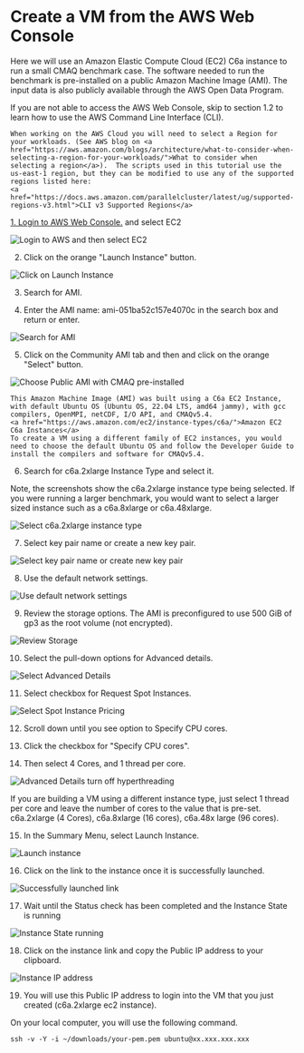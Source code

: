# Create a VM from the AWS Web Console

Here we will use an Amazon Elastic Compute Cloud (EC2) C6a instance to run a small CMAQ benchmark case.  The software needed to run the benchmark is pre-installed on a public Amazon Machine Image (AMI).  The input data is also publicly available through the AWS Open Data Program. 

If you are not able to access the AWS Web Console, skip to section 1.2 to learn how to use the AWS Command Line Interface (CLI).

```{note}
When working on the AWS Cloud you will need to select a Region for your workloads. (See AWS blog on <a href="https://aws.amazon.com/blogs/architecture/what-to-consider-when-selecting-a-region-for-your-workloads/">What to consider when selecting a region</a>).  The scripts used in this tutorial use the us-east-1 region, but they can be modified to use any of the supported regions listed here:
<a href="https://docs.aws.amazon.com/parallelcluster/latest/ug/supported-regions-v3.html">CLI v3 Supported Regions</a>
```

<a href="https://aws.amazon.com/">1. Login to AWS Web Console.</a> and select EC2

![Login to AWS and then select EC2](aws_web_console_home_select_ec2.png)

2. Click on the orange "Launch Instance" button.

![Click on Launch Instance](aws_web_interface_launch_instance.png)

3. Search for AMI.

4. Enter the AMI name: ami-051ba52c157e4070c in the search box and return or enter.

![Search for AMI](aws_web_console_search_ami.png)

5. Click on the Community AMI tab and then and click on the orange "Select" button.

![Choose Public AMI with CMAQ pre-installed](aws_web_interface_choose_ami.png)

```{note}
This Amazon Machine Image (AMI) was built using a C6a EC2 Instance, with default Ubuntu OS (Ubuntu OS, 22.04 LTS, amd64 jammy), with gcc compilers, OpenMPI, netCDF, I/O API, and CMAQv5.4.
<a href="https://aws.amazon.com/ec2/instance-types/c6a/">Amazon EC2 C6a Instances</a>
To create a VM using a different family of EC2 instances, you would need to choose the default Ubuntu OS and follow the Developer Guide to install the compilers and software for CMAQv5.4.
```

6. Search for c6a.2xlarge Instance Type and select it.

Note, the screenshots show the c6a.2xlarge instance type being selected. If you were running a larger benchmark, you would want to select a larger sized instance such as a c6a.8xlarge or c6a.48xlarge. 

![Select c6a.2xlarge instance type](aws_web_console_select_c6a.2xlarge_ec2_instance.png)

7. Select key pair name or create a new key pair.

![Select key pair name or create new key pair](aws_web_console_select_key_pair.png)


8. Use the default network settings.

![Use default network settings](aws_web_console_network_settings_information.png)

9. Review the storage options. The AMI is preconfigured to use 500 GiB of gp3 as the root volume (not encrypted).

![Review Storage](aws_web_console_storage_volume_information.png)

10. Select the pull-down options for Advanced details.

![Select Advanced Details](aws_advanced_details.png)

11. Select checkbox for Request Spot Instances.

![Select Spot Instance Pricing](ec2_web_request_spot_instance.png)

12. Scroll down until you see option to Specify CPU cores.

13. Click the checkbox for "Specify CPU cores".

14. Then select 4 Cores, and 1 thread per core.

![Advanced Details turn off hyperthreading](aws_advanced_details_specify_1_thread_per_core.png)

If you are building a VM using a different instance type, just select 1 thread per core and leave the number of cores to the value that is pre-set. 
c6a.2xlarge (4 Cores), c6a.8xlarge (16 cores), c6a.48x large (96 cores).

15. In the Summary Menu, select Launch Instance.

![Launch instance](aws_web_console_summary_launch_instance_c6a.2xlarge.png)

16. Click on the link to the instance once it is successfully launched.

![Successfully launched link](aws_web_console_successful_launch_c6a.2xlarge.png)

17. Wait until the Status check has been completed and the Instance State is running

![Instance State running](Instance_State_wait_till_running.png)

18. Click on the instance link and copy the Public IP address to your clipboard.

![Instance IP address](Instance_Public_IP_Address.png)

19. You will use this Public IP address to login into the VM that you just created (c6a.2xlarge ec2 instance).

On your local computer, you will use the following command.

```
ssh -v -Y -i ~/downloads/your-pem.pem ubuntu@xx.xxx.xxx.xxx
```
